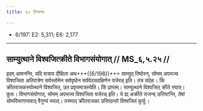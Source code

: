 ```yaml
---
title: ६० टिप्पन्यः

---
```

- 6/197: E2: 5,311; E6: 2,177

____________________________________________


## साम्युत्थाने विश्वजित्क्रीते विभागसंयोगात् // MS_६,५.२५ //

इदम् आमनन्ति, यदि सत्राय दीक्षिता अथ+++({6/198})+++ साम्युत् तिष्ठेरन्, सोमम् अपभज्य विश्वजिता अतिरात्रेण सर्वस्तोमेन सर्वपृष्ठेन सर्ववेदसदक्षिणेन यजेरन्न् इति। तत्र संदेहः। किं क्रीतराजकस्योत्थाने विश्वजित्, उत प्रवृत्तमात्रस्येति। किं प्राप्तम्। साम्युत्थाने विश्वजित् क्रीते स्यात्। कुतः। विभागसंयोगात्, सोमम् अपभज्य विश्वजिता यजेरन्न् इति। ये ह्य् अक्रीते राजन्य् उत्तिष्टन्ति, तेषां सोमविभागाभावाद् वैगुण्यं स्यात्। तस्मात् क्रीतराजका उत्तिष्ठन्तो विश्वजितं कुर्युः।

